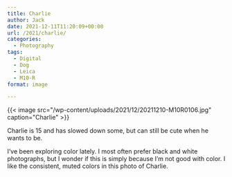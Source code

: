 ```yaml
---
title: Charlie
author: Jack
date: 2021-12-11T11:20:09+00:00
url: /2021/charlie/
categories:
  - Photography
tags:
  - Digital
  - Dog
  - Leica
  - M10-R
format: image

---
```



{{< image src="/wp-content/uploads/2021/12/20211210-M10R0106.jpg" caption="Charlie" >}}

Charlie is 15 and has slowed down some, but can still be cute when he wants to be.

I&#8217;ve been exploring color lately. I most often prefer black and white photographs, but I wonder if this is simply because I&#8217;m not good with color. I like the consistent, muted colors in this photo of Charlie.

 
 